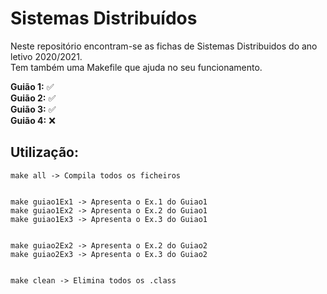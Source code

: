 # Sistemas Distribuídos

 Neste repositório encontram-se as fichas de Sistemas Distribuidos do ano letivo 2020/2021.  
 Tem também uma Makefile que ajuda no seu funcionamento.

**Guião 1:** :white_check_mark:  
**Guião 2:** :white_check_mark:  
**Guião 3:** :white_check_mark:  
**Guião 4:** :x:  

## Utilização:

```
make all -> Compila todos os ficheiros


make guiao1Ex1 -> Apresenta o Ex.1 do Guiao1
make guiao1Ex2 -> Apresenta o Ex.2 do Guiao1
make guiao1Ex3 -> Apresenta o Ex.3 do Guiao1


make guiao2Ex2 -> Apresenta o Ex.2 do Guiao2
make guiao2Ex3 -> Apresenta o Ex.3 do Guiao2


make clean -> Elimina todos os .class
```

